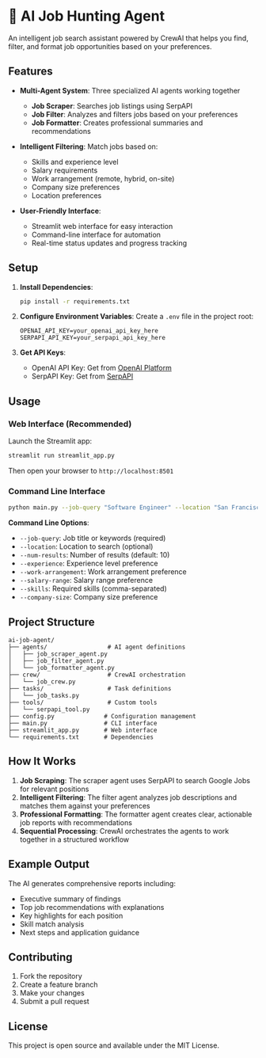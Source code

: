 # 🎯 AI Job Hunting Agent

An intelligent job search assistant powered by CrewAI that helps you find, filter, and format job opportunities based on your preferences.

## Features

- **Multi-Agent System**: Three specialized AI agents working together
  - **Job Scraper**: Searches job listings using SerpAPI
  - **Job Filter**: Analyzes and filters jobs based on your preferences
  - **Job Formatter**: Creates professional summaries and recommendations

- **Intelligent Filtering**: Match jobs based on:
  - Skills and experience level
  - Salary requirements
  - Work arrangement (remote, hybrid, on-site)
  - Company size preferences
  - Location preferences

- **User-Friendly Interface**: 
  - Streamlit web interface for easy interaction
  - Command-line interface for automation
  - Real-time status updates and progress tracking

## Setup

1. **Install Dependencies**:
   ```bash
   pip install -r requirements.txt
   ```

2. **Configure Environment Variables**:
   Create a `.env` file in the project root:
   ```
   OPENAI_API_KEY=your_openai_api_key_here
   SERPAPI_API_KEY=your_serpapi_api_key_here
   ```

3. **Get API Keys**:
   - OpenAI API Key: Get from [OpenAI Platform](https://platform.openai.com/api-keys)
   - SerpAPI Key: Get from [SerpAPI](https://serpapi.com/manage-api-key)

## Usage

### Web Interface (Recommended)

Launch the Streamlit app:
```bash
streamlit run streamlit_app.py
```

Then open your browser to `http://localhost:8501`

### Command Line Interface

```bash
python main.py --job-query "Software Engineer" --location "San Francisco" --num-results 15
```

**Command Line Options**:
- `--job-query`: Job title or keywords (required)
- `--location`: Location to search (optional)
- `--num-results`: Number of results (default: 10)
- `--experience`: Experience level preference
- `--work-arrangement`: Work arrangement preference
- `--salary-range`: Salary range preference
- `--skills`: Required skills (comma-separated)
- `--company-size`: Company size preference

## Project Structure

```
ai-job-agent/
├── agents/                 # AI agent definitions
│   ├── job_scraper_agent.py
│   ├── job_filter_agent.py
│   └── job_formatter_agent.py
├── crew/                   # CrewAI orchestration
│   └── job_crew.py
├── tasks/                  # Task definitions
│   └── job_tasks.py
├── tools/                  # Custom tools
│   └── serpapi_tool.py
├── config.py              # Configuration management
├── main.py                # CLI interface
├── streamlit_app.py       # Web interface
└── requirements.txt       # Dependencies
```

## How It Works

1. **Job Scraping**: The scraper agent uses SerpAPI to search Google Jobs for relevant positions
2. **Intelligent Filtering**: The filter agent analyzes job descriptions and matches them against your preferences
3. **Professional Formatting**: The formatter agent creates clear, actionable job reports with recommendations
4. **Sequential Processing**: CrewAI orchestrates the agents to work together in a structured workflow

## Example Output

The AI generates comprehensive reports including:
- Executive summary of findings
- Top job recommendations with explanations
- Key highlights for each position
- Skill match analysis
- Next steps and application guidance

## Contributing

1. Fork the repository
2. Create a feature branch
3. Make your changes
4. Submit a pull request

## License

This project is open source and available under the MIT License.